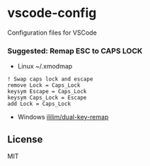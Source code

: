 # vscode-config

Configuration files for VSCode


### Suggested: Remap ESC to CAPS LOCK

- Linux ~/.xmodmap 
```
! Swap caps lock and escape
remove Lock = Caps_Lock
keysym Escape = Caps_Lock
keysym Caps_Lock = Escape
add Lock = Caps_Lock
```

- Windows [ililim/dual-key-remap](https://github.com/ililim/dual-key-remap)


## License

MIT
